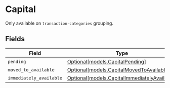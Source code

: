 # Capital

Only available on `transaction-categories` grouping.


## Fields

| Field                                                                                    | Type                                                                                     | Required                                                                                 | Description                                                                              |
| ---------------------------------------------------------------------------------------- | ---------------------------------------------------------------------------------------- | ---------------------------------------------------------------------------------------- | ---------------------------------------------------------------------------------------- |
| `pending`                                                                                | [Optional[models.CapitalPending]](../models/capitalpending.md)                           | :heavy_minus_sign:                                                                       | N/A                                                                                      |
| `moved_to_available`                                                                     | [Optional[models.CapitalMovedToAvailable]](../models/capitalmovedtoavailable.md)         | :heavy_minus_sign:                                                                       | N/A                                                                                      |
| `immediately_available`                                                                  | [Optional[models.CapitalImmediatelyAvailable]](../models/capitalimmediatelyavailable.md) | :heavy_minus_sign:                                                                       | N/A                                                                                      |